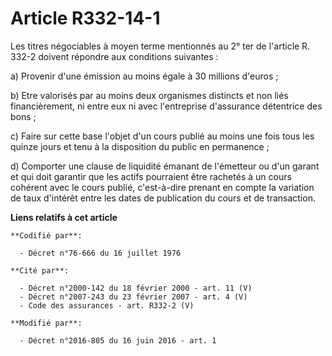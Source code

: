# Article R332-14-1

Les titres négociables à moyen terme mentionnés au 2° ter de l'article R. 332-2 doivent répondre aux conditions suivantes : 

a) Provenir d'une émission au moins égale à 30 millions d'euros ; 

b) Etre valorisés par au moins deux organismes distincts et non liés financièrement, ni entre eux ni avec l'entreprise
d'assurance détentrice des bons ; 

c) Faire sur cette base l'objet d'un cours publié au moins une fois tous les quinze jours et tenu à la disposition du public
en permanence ; 

d) Comporter une clause de liquidité émanant de l'émetteur ou d'un garant et qui doit garantir que les actifs pourraient être
rachetés à un cours cohérent avec le cours publié, c'est-à-dire prenant en compte la variation de taux d'intérêt entre les
dates de publication du cours et de transaction.

**Liens relatifs à cet article**

	**Codifié par**:

	  - Décret n°76-666 du 16 juillet 1976

	**Cité par**:

	  - Décret n°2000-142 du 18 février 2000 - art. 11 (V)
	  - Décret n°2007-243 du 23 février 2007 - art. 4 (V)
	  - Code des assurances - art. R332-2 (V)

	**Modifié par**:

	  - Décret n°2016-805 du 16 juin 2016 - art. 1
